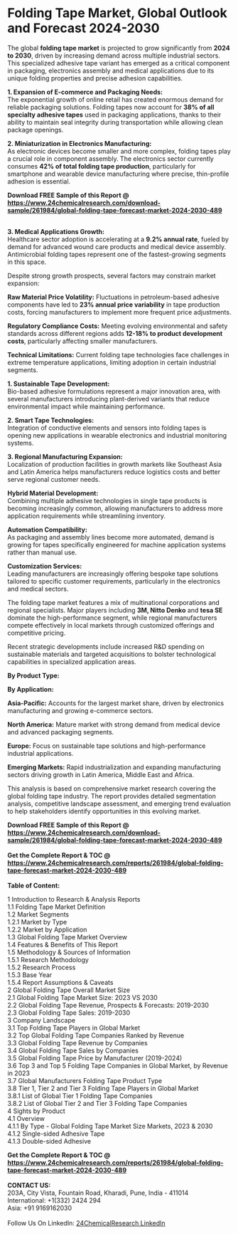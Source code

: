 <h1>Folding Tape Market, Global Outlook and Forecast 2024-2030</h1><p>The global <strong>folding tape market</strong> is projected to grow significantly from <strong>2024 to 2030</strong>, driven by increasing demand across multiple industrial sectors. This specialized adhesive tape variant has emerged as a critical component in packaging, electronics assembly and medical applications due to its unique folding properties and precise adhesion capabilities.</p><p><strong>1. Expansion of E-commerce and Packaging Needs:</strong><br>
The exponential growth of online retail has created enormous demand for reliable packaging solutions. Folding tapes now account for <strong>38% of all specialty adhesive tapes</strong> used in packaging applications, thanks to their ability to maintain seal integrity during transportation while allowing clean package openings.</p><p><strong>2. Miniaturization in Electronics Manufacturing:</strong><br>
As electronic devices become smaller and more complex, folding tapes play a crucial role in component assembly. The electronics sector currently consumes <strong>42% of total folding tape production</strong>, particularly for smartphone and wearable device manufacturing where precise, thin-profile adhesion is essential.</p><div><b>Download FREE Sample of this Report @ 
            <a href="https://www.24chemicalresearch.com/download-sample/261984/global-folding-tape-forecast-market-2024-2030-489">
            https://www.24chemicalresearch.com/download-sample/261984/global-folding-tape-forecast-market-2024-2030-489</a></b></div><br><p><strong>3. Medical Applications Growth:</strong><br>
Healthcare sector adoption is accelerating at a <strong>9.2% annual rate</strong>, fueled by demand for advanced wound care products and medical device assembly. Antimicrobial folding tapes represent one of the fastest-growing segments in this space.</p><p>Despite strong growth prospects, several factors may constrain market expansion:</p><p><strong>Raw Material Price Volatility:</strong> Fluctuations in petroleum-based adhesive components have led to <strong>23% annual price variability</strong> in tape production costs, forcing manufacturers to implement more frequent price adjustments.</p><p><strong>Regulatory Compliance Costs:</strong> Meeting evolving environmental and safety standards across different regions adds <strong>12-18% to product development costs</strong>, particularly affecting smaller manufacturers.</p><p><strong>Technical Limitations:</strong> Current folding tape technologies face challenges in extreme temperature applications, limiting adoption in certain industrial segments.</p><p><strong>1. Sustainable Tape Development:</strong><br>
Bio-based adhesive formulations represent a major innovation area, with several manufacturers introducing plant-derived variants that reduce environmental impact while maintaining performance.</p><p><strong>2. Smart Tape Technologies:</strong><br>
Integration of conductive elements and sensors into folding tapes is opening new applications in wearable electronics and industrial monitoring systems.</p><p><strong>3. Regional Manufacturing Expansion:</strong><br>
Localization of production facilities in growth markets like Southeast Asia and Latin America helps manufacturers reduce logistics costs and better serve regional customer needs.</p><p><strong>Hybrid Material Development:</strong><br>
Combining multiple adhesive technologies in single tape products is becoming increasingly common, allowing manufacturers to address more application requirements while streamlining inventory.</p><p><strong>Automation Compatibility:</strong><br>
As packaging and assembly lines become more automated, demand is growing for tapes specifically engineered for machine application systems rather than manual use.</p><p><strong>Customization Services:</strong><br>
Leading manufacturers are increasingly offering bespoke tape solutions tailored to specific customer requirements, particularly in the electronics and medical sectors.</p><p>The folding tape market features a mix of multinational corporations and regional specialists. Major players including <strong>3M, Nitto Denko</strong> and <strong>tesa SE</strong> dominate the high-performance segment, while regional manufacturers compete effectively in local markets through customized offerings and competitive pricing.</p><p>Recent strategic developments include increased R&amp;D spending on sustainable materials and targeted acquisitions to bolster technological capabilities in specialized application areas.</p><p><strong>By Product Type:</strong></p><p><strong>By Application:</strong></p><p><strong>Asia-Pacific:</strong> Accounts for the largest market share, driven by electronics manufacturing and growing e-commerce sectors.</p><p><strong>North America:</strong> Mature market with strong demand from medical device and advanced packaging segments.</p><p><strong>Europe:</strong> Focus on sustainable tape solutions and high-performance industrial applications.</p><p><strong>Emerging Markets:</strong> Rapid industrialization and expanding manufacturing sectors driving growth in Latin America, Middle East and Africa.</p><p>This analysis is based on comprehensive market research covering the global folding tape industry. The report provides detailed segmentation analysis, competitive landscape assessment, and emerging trend evaluation to help stakeholders identify opportunities in this evolving market.</p><div><b>Download FREE Sample of this Report @ 
            <a href="https://www.24chemicalresearch.com/download-sample/261984/global-folding-tape-forecast-market-2024-2030-489">
            https://www.24chemicalresearch.com/download-sample/261984/global-folding-tape-forecast-market-2024-2030-489</a></b></div><br><div><b>Get the Complete Report & TOC @ 
            <a href="https://www.24chemicalresearch.com/reports/261984/global-folding-tape-forecast-market-2024-2030-489">
            https://www.24chemicalresearch.com/reports/261984/global-folding-tape-forecast-market-2024-2030-489</a></b></div><br>
            <b>Table of Content:</b><p>1 Introduction to Research & Analysis Reports<br />
    1.1 Folding Tape Market Definition<br />
    1.2 Market Segments<br />
        1.2.1 Market by Type<br />
        1.2.2 Market by Application<br />
    1.3 Global Folding Tape Market Overview<br />
    1.4 Features & Benefits of This Report<br />
    1.5 Methodology & Sources of Information<br />
        1.5.1 Research Methodology<br />
        1.5.2 Research Process<br />
        1.5.3 Base Year<br />
        1.5.4 Report Assumptions & Caveats<br />
2 Global Folding Tape Overall Market Size<br />
    2.1 Global Folding Tape Market Size: 2023 VS 2030<br />
    2.2 Global Folding Tape Revenue, Prospects & Forecasts: 2019-2030<br />
    2.3 Global Folding Tape Sales: 2019-2030<br />
3 Company Landscape<br />
    3.1 Top Folding Tape Players in Global Market<br />
    3.2 Top Global Folding Tape Companies Ranked by Revenue<br />
    3.3 Global Folding Tape Revenue by Companies<br />
    3.4 Global Folding Tape Sales by Companies<br />
    3.5 Global Folding Tape Price by Manufacturer (2019-2024)<br />
    3.6 Top 3 and Top 5 Folding Tape Companies in Global Market, by Revenue in 2023<br />
    3.7 Global Manufacturers Folding Tape Product Type<br />
    3.8 Tier 1, Tier 2 and Tier 3 Folding Tape Players in Global Market<br />
        3.8.1 List of Global Tier 1 Folding Tape Companies<br />
        3.8.2 List of Global Tier 2 and Tier 3 Folding Tape Companies<br />
4 Sights by Product<br />
    4.1 Overview<br />
        4.1.1 By Type - Global Folding Tape Market Size Markets, 2023 & 2030<br />
        4.1.2 Single-sided Adhesive Tape<br />
        4.1.3 Double-sided Adhesive </p><div><b>Get the Complete Report & TOC @ 
            <a href="https://www.24chemicalresearch.com/reports/261984/global-folding-tape-forecast-market-2024-2030-489">
            https://www.24chemicalresearch.com/reports/261984/global-folding-tape-forecast-market-2024-2030-489</a></b></div><br><b>CONTACT US:</b><br>
            203A, City Vista, Fountain Road, Kharadi, Pune, India - 411014<br>
            International: +1(332) 2424 294<br>
            Asia: +91 9169162030 <br><br>
            Follow Us On LinkedIn: <a href="https://www.linkedin.com/company/24chemicalresearch/">24ChemicalResearch LinkedIn</a>